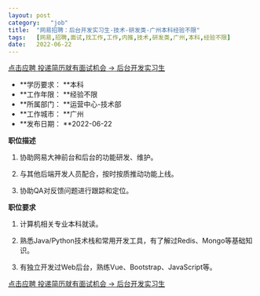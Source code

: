 ```yaml
---
layout:	post
category:	"job"
title:	"网易招聘：后台开发实习生-技术-研发类-广州本科经验不限"
tags:	[网易,招聘,面试,找工作,工作,内推,技术,研发类,广州,本科,经验不限]
date:	2022-06-22
---
```


[点击应聘 投递简历就有面试机会 ->  后台开发实习生](http://mobile.bole.netease.com/bole/boleDetail?id=36352&employeeId=346f03c3cda5f04c&key=all)



- **学历要求： **本科
- **工作年限： **经验不限
- **所属部门： **运营中心-技术部
- **工作城市： **广州
- **发布日期： **2022-06-22



**职位描述**

1. 协助网易大神前台和后台的功能研发、维护。

2. 与其他后端开发人员配合，按时按质推动功能上线。

3. 协助QA对反馈问题进行跟踪和定位。





**职位要求**

1. 计算机相关专业本科就读。

2. 熟悉Java/Python技术栈和常用开发工具，有了解过Redis、Mongo等基础知识。

3. 有独立开发过Web后台，熟练Vue、Bootstrap、JavaScript等。



[点击应聘 投递简历就有面试机会 ->  后台开发实习生](http://mobile.bole.netease.com/bole/boleDetail?id=36352&employeeId=346f03c3cda5f04c&key=all)